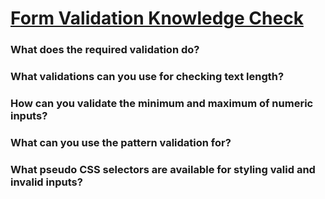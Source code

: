 # [Form Validation Knowledge Check](https://www.theodinproject.com/lessons/node-path-intermediate-html-and-css-form-validation#knowledge-check)

### What does the required validation do?

### What validations can you use for checking text length?

### How can you validate the minimum and maximum of numeric inputs?

### What can you use the pattern validation for?

### What pseudo CSS selectors are available for styling valid and invalid inputs?
